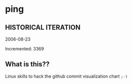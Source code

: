 # ping

## HISTORICAL ITERATION
2006-08-23

Incremented: 3369

## What is this?? 
Linux skills to hack the github commit visualization chart `;-)`
